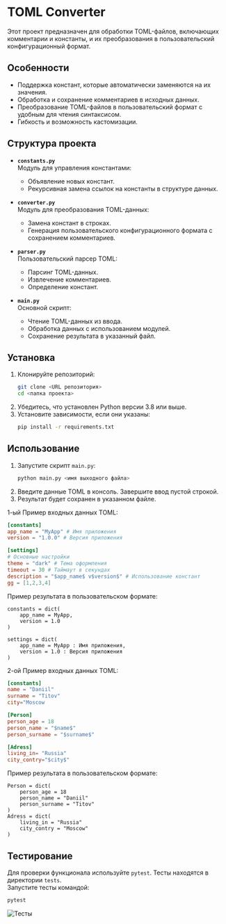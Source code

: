 # **TOML Converter**  

Этот проект предназначен для обработки TOML-файлов, включающих комментарии и константы, и их преобразования в пользовательский конфигурационный формат.  

## **Особенности**
- Поддержка констант, которые автоматически заменяются на их значения.
- Обработка и сохранение комментариев в исходных данных.
- Преобразование TOML-файлов в пользовательский формат с удобным для чтения синтаксисом.
- Гибкость и возможность кастомизации.  

## **Структура проекта**
- **`constants.py`**  
  Модуль для управления константами:
  - Объявление новых констант.
  - Рекурсивная замена ссылок на константы в структуре данных.  

- **`converter.py`**  
  Модуль для преобразования TOML-данных:
  - Замена констант в строках.
  - Генерация пользовательского конфигурационного формата с сохранением комментариев.

- **`parser.py`**  
  Пользовательский парсер TOML:
  - Парсинг TOML-данных.
  - Извлечение комментариев.
  - Определение констант.

- **`main.py`**  
  Основной скрипт:
  - Чтение TOML-данных из ввода.
  - Обработка данных с использованием модулей.
  - Сохранение результата в указанный файл.

## **Установка**
1. Клонируйте репозиторий:  
   ```bash
   git clone <URL репозитория>
   cd <папка проекта>
   ```
2. Убедитесь, что установлен Python версии 3.8 или выше.  
3. Установите зависимости, если они указаны:  
   ```bash
   pip install -r requirements.txt
   ```

## **Использование**
1. Запустите скрипт `main.py`:  
   ```bash
   python main.py <имя выходного файла>
   ```
2. Введите данные TOML в консоль. Завершите ввод пустой строкой.  
3. Результат будет сохранен в указанном файле.

1-ый Пример входных данных TOML:  
```toml
[constants]
app_name = "MyApp" # Имя приложения
version = "1.0.0" # Версия приложения

[settings]
# Основные настройки
theme = "dark" # Тема оформления
timeout = 30 # Таймаут в секундах
description = "$app_name$ v$version$" # Использование констант
gg = [1,2,3,4]

```

Пример результата в пользовательском формате:  
```plaintext
constants = dict(
    app_name = MyApp,
    version = 1.0
)

settings = dict(
    app_name = MyApp : Имя приложения,
    version = 1.0 : Версия приложения
)
```

2-ой Пример входных данных TOML:  
```toml
[constants]
name = "Daniil"
surname = "Titov"
city="Moscow

[Person]
person_age = 18
person_name = "$name$"
person_surname = "$surname$"

[Adress]
living_in= "Russia"
city_contry="$city$"
```

Пример результата в пользовательском формате:  
```plaintext
Person = dict(
    person_age = 18
    person_name = "Daniil"
    person_surname = "Titov"
)
Adress = dict(
    living_in = "Russia"
    city_contry = "Moscow"
)
```

## **Тестирование**
Для проверки функционала используйте `pytest`. Тесты находятся в директории `tests`.  
Запустите тесты командой:  
```bash
pytest
```

![Тесты](https://i.imgur.com/caKZ4HW.png)